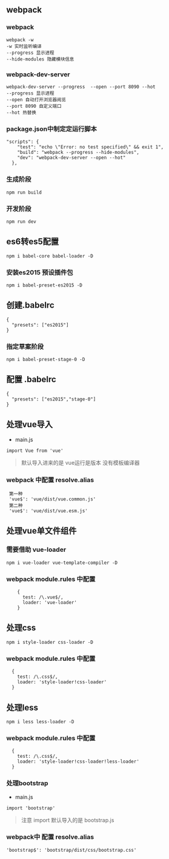 ## webpack

### webpack
```
webpack -w
-w 实时监听编译
--progress 显示进程
--hide-modules 隐藏模块信息
```

### webpack-dev-server
```
webpack-dev-server --progress  --open --port 8090 --hot
--progress 显示进程
--open 自动打开浏览器阅览
--port 8090 自定义端口
--hot 热替换
```    
### package.json中制定定运行脚本

```
"scripts": {
    "test": "echo \"Error: no test specified\" && exit 1",
    "build": "webpack --progress --hide-modules",
    "dev": "webpack-dev-server --open --hot"
  },
```

### 生成阶段

```
npm run build
```

### 开发阶段

```
npm run dev
```

## es6转es5配置
```
npm i babel-core babel-loader -D
```
### 安装es2015 预设插件包
```
npm i babel-preset-es2015 -D

```

## 创建.babelrc
```
{
  "presets": ["es2015"]
}
```

### 指定草案阶段
```
npm i babel-preset-stage-0 -D
```
## 配置 .babelrc
```
{
  "presets": ["es2015","stage-0"]
}
```

## 处理vue导入
- main.js
```
import Vue from 'vue'
```        
> 默认导入进来的是 vue运行是版本 没有模板编译器

### webpack 中配置 resolve.alias
```
 第一种
 'vue$': 'vue/dist/vue.common.js'
 第二种
 'vue$': 'vue/dist/vue.esm.js'
```        

## 处理vue单文件组件
### 需要借助 vue-loader
```
npm i vue-loader vue-template-compiler -D
```
### webpack module.rules 中配置
```
    {
      test: /\.vue$/,
      loader: 'vue-loader'
    }
```

## 处理css

```
npm i style-loader css-loader -D
```
### webpack module.rules 中配置
  ```
    {
      test: /\.css$/,
      loader: 'style-loader!css-loader'
    }
  ```
## 处理less
```
npm i less less-loader -D
```  
### webpack module.rules 中配置
  ```
    {
      test: /\.css$/,
      loader: 'style-loader!css-loader!less-loader'
    }
  ```
### 处理bootstrap

- main.js
```
import 'bootstrap'
```
> 注意 import 默认导入的是 bootstrap.js

### webpack中 配置 resolve.alias
```
'bootstrap$': 'bootstrap/dist/css/bootstrap.css'

```          
  
